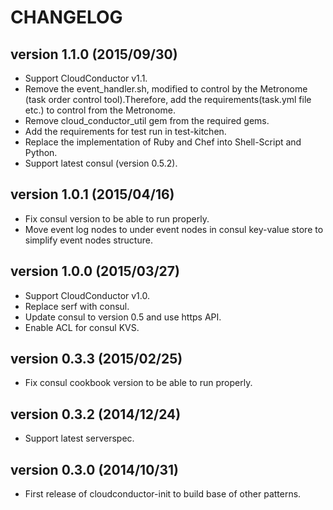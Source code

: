 CHANGELOG
=========

## version 1.1.0 (2015/09/30)

  - Support CloudConductor v1.1.
  - Remove the event_handler.sh, modified to control by the Metronome (task order control tool).Therefore, add the requirements(task.yml file etc.) to control from the Metronome.
  - Remove cloud_conductor_util gem from the required gems.
  - Add the requirements for test run in test-kitchen.
  - Replace the implementation of Ruby and Chef into Shell-Script and Python.
  - Support latest consul (version 0.5.2).

## version 1.0.1 (2015/04/16)

  - Fix consul version to be able to run properly.
  - Move event log nodes to under event nodes in consul key-value store to simplify event nodes structure.

## version 1.0.0 (2015/03/27)

  - Support CloudConductor v1.0.
  - Replace serf with consul.
  - Update consul to version 0.5 and use https API.
  - Enable ACL for consul KVS.

## version 0.3.3 (2015/02/25)

  - Fix consul cookbook version to be able to run properly.

## version 0.3.2 (2014/12/24)

  - Support latest serverspec.

## version 0.3.0 (2014/10/31)

  - First release of cloudconductor-init to build base of other patterns.
